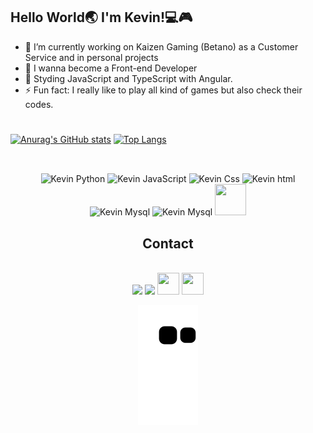 ## Hello World🌏 I'm Kevin!💻🎮
- 🔭 I’m currently working on Kaizen Gaming (Betano) as a Customer Service and in personal projects
- 🎈 I wanna become a Front-end Developer
- 📖 Styding JavaScript and TypeScript with Angular.
- ⚡ Fun fact: I really like to play all kind of games but also check their codes.
#

[![Anurag's GitHub stats](https://github-readme-stats.vercel.app/api?username=Kevinwmiguel&show_icons=true&count_private=true&theme=tokyonight)](https://github.com/Kevinwmiguel/github-readme-stats)
[![Top Langs](https://github-readme-stats.vercel.app/api/top-langs/?username=Kevinwmiguel&size_weight=0.5&count_weight=1&langs_count=8&layout=compact&theme=tokyonight)](https://github.com/Kevinwmiguel/github-readme-stats)

  ##
<div align="center" style="display:inline_block"><br>
  <img  height="50" width="50" src="https://cdn.jsdelivr.net/gh/devicons/devicon/icons/python/python-original.svg" alt="Kevin Python">
  <img  height="50" width="50" src="https://cdn.jsdelivr.net/gh/devicons/devicon/icons/javascript/javascript-plain.svg" alt="Kevin JavaScript">
  <img  height="55" width="50" src="https://cdn.jsdelivr.net/gh/devicons/devicon/icons/css3/css3-plain-wordmark.svg" alt="Kevin Css">
  <img  height="85" width="50" src="https://cdn.jsdelivr.net/gh/devicons/devicon/icons/html5/html5-plain-wordmark.svg" alt="Kevin html">
  <img  height="90" width="90" src="https://cdn.jsdelivr.net/gh/devicons/devicon/icons/mysql/mysql-original-wordmark.svg" alt="Kevin Mysql">
  <img  height="90" width="90" src="https://cdn.jsdelivr.net/gh/devicons/devicon/icons/git/git-plain-wordmark.svg" alt="Kevin Mysql">
  <img  height="50" width="50" src="https://cdn.jsdelivr.net/gh/devicons/devicon/icons/typescript/typescript-original.svg" />
 <div>

## Contact
 
<div align="center" style="display:inline_block"><br>
  <a href="https://www.linkedin.com/in/kevin-miguel-0004b8191/" target="_blank"><img  height="35" widtdh="35" src="https://cdn.jsdelivr.net/gh/devicons/devicon/icons/linkedin/linkedin-original.svg" target="_blank"/></a> 
  <a href="https://instagram.com/kevinmwll?igshid=ZDdkNTZiNTM=" target="_blank"><img  height="35" widtdh="35" src="https://upload.wikimedia.org/wikipedia/commons/e/e7/Instagram_logo_2016.svg" target="_blank"/></a>
  <a href="mailto:kevincursos@gmail.com" target="_blank"><img height="35" width="35" src="https://upload.wikimedia.org/wikipedia/commons/7/7e/Gmail_icon_%282020%29.svg"></a>
  <a href="https://web.whatsapp.com/send?phone=351911079959" target="_blank"><img height="35" width="35" src="https://upload.wikimedia.org/wikipedia/commons/6/6b/WhatsApp.svg"></a>
  
</div>

![Snake animation](https://github.com/Kevinwmiguel/Kevinwmiguel/blob/output/github-contribution-grid-snake.svg)
